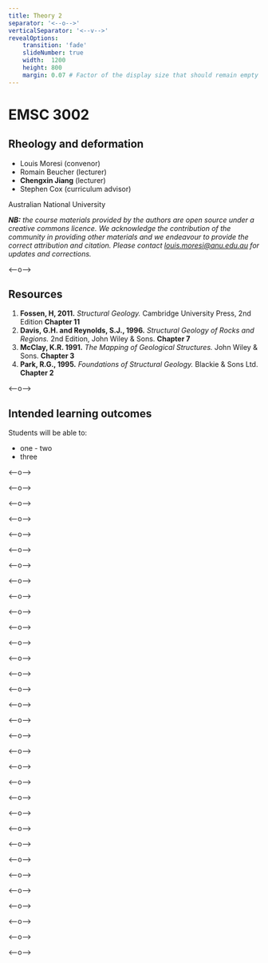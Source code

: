 ```yaml
---
title: Theory 2
separator: '<--o-->'
verticalSeparator: '<--v-->'
revealOptions:
    transition: 'fade'
    slideNumber: true
    width:  1200
    height: 800
    margin: 0.07 # Factor of the display size that should remain empty around the content (7% typically)
---
```


# EMSC 3002

## Rheology and deformation

  - Louis Moresi (convenor)
  - Romain Beucher (lecturer)
  - **Chengxin Jiang** (lecturer)
  - Stephen Cox (curriculum advisor)

Australian National University

_**NB:** the course materials provided by the authors are open source under a creative commons licence. 
We acknowledge the contribution of the community in providing other materials and we endeavour to 
provide the correct attribution and citation. Please contact louis.moresi@anu.edu.au for updates and 
corrections._

<--o-->

## Resources

1. **Fossen, H, 2011.** *Structural Geology.* Cambridge University Press, 2nd Edition **Chapter 11**
1. **Davis, G.H. and Reynolds, S.J., 1996.** *Structural Geology of Rocks and Regions.* 2nd Edition, John Wiley & Sons. **Chapter 7**
1. **McClay, K.R. 1991.** *The Mapping of Geological Structures.* John Wiley & Sons.  **Chapter 3**
1. **Park, R.G., 1995.** *Foundations of Structural Geology.* Blackie & Sons Ltd. **Chapter 2**

<--o-->

## Intended learning outcomes

Students will be able to:

- one
- two
- three

<--o-->

<!-- .slide: data-background="Figures-Brittle_deformation1/slide1.jpg" -->

<--o-->

<!-- .slide: data-background="Figures-Brittle_deformation1/slide2.jpg" -->

<--o-->

<!-- .slide: data-background="Figures-Brittle_deformation1/slide3.jpg" -->

<--o-->

<!-- .slide: data-background="Figures-Brittle_deformation1/slide4.jpg" -->

<--o-->

<!-- .slide: data-background="Figures-Brittle_deformation1/slide5.jpg" -->

<--o-->

<!-- .slide: data-background="Figures-Brittle_deformation1/slide6.jpg" -->

<--o-->

<!-- .slide: data-background="Figures-Brittle_deformation1/slide7.jpg" -->

<--o-->

<!-- .slide: data-background="Figures-Brittle_deformation1/slide8.jpg" -->

<--o-->

<!-- .slide: data-background="Figures-Brittle_deformation1/slide9.jpg" -->

<--o-->

<!-- .slide: data-background="Figures-Brittle_deformation1/slide10.jpg" -->

<--o-->

<!-- .slide: data-background="Figures-Brittle_deformation1/slide11.jpg" -->

<--o-->

<!-- .slide: data-background="Figures-Brittle_deformation1/slide12.jpg" -->

<--o-->

<!-- .slide: data-background="Figures-Brittle_deformation1/slide13.jpg" -->

<--o-->

<!-- .slide: data-background="Figures-Brittle_deformation1/slide14.jpg" -->

<--o-->

<!-- .slide: data-background="Figures-Brittle_deformation1/slide15.jpg" -->
<--o-->

<!-- .slide: data-background="Figures-Brittle_deformation1/slide16.jpg" -->

<--o-->

<!-- .slide: data-background="Figures-Brittle_deformation1/slide17.jpg" -->

<--o-->

<!-- .slide: data-background="Figures-Brittle_deformation1/slide18.jpg" -->

<--o-->

<!-- .slide: data-background="Figures-Brittle_deformation1/slide19.jpg" -->

<--o-->

<!-- .slide: data-background="Figures-Brittle_deformation1/slide20.jpg" -->

<--o-->

<!-- .slide: data-background="Figures-Brittle_deformation1/slide21.jpg" -->
<--o-->

<!-- .slide: data-background="Figures-Brittle_deformation1/slide22.jpg" -->

<--o-->

<!-- .slide: data-background="Figures-Brittle_deformation1/slide23.jpg" -->

<--o-->

<!-- .slide: data-background="Figures-Brittle_deformation1/slide24.jpg" -->

<--o-->

<!-- .slide: data-background="Figures-Brittle_deformation1/slide25.jpg" -->

<--o-->

<!-- .slide: data-background="Figures-Brittle_deformation1/slide26.jpg" -->

<--o-->

<!-- .slide: data-background="Figures-Brittle_deformation1/slide27.jpg" -->

<--o-->

<!-- .slide: data-background="Figures-Brittle_deformation1/slide28.jpg" -->

<--o-->

<!-- .slide: data-background="Figures-Brittle_deformation1/slide29.jpg" -->

<--o-->

<!-- .slide: data-background="Figures-Brittle_deformation1/slide30.jpg" -->

<--o-->

<!-- .slide: data-background="Figures-Brittle_deformation1/slide31.jpg" -->

<--o-->

<!-- .slide: data-background="Figures-Brittle_deformation1/slide32.jpg" -->
